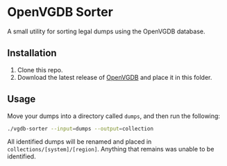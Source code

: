 # OpenVGDB Sorter

A small utility for sorting legal dumps using the OpenVGDB database.



## Installation

1. Clone this repo.
2. Download the latest release of [OpenVGDB](https://github.com/OpenVGDB/OpenVGDB/releases) and place it in this folder.



## Usage

Move your dumps into a directory called `dumps`, and then run the following:

```bash
./vgdb-sorter --input=dumps --output=collection
```

All identified dumps will be renamed and placed in `collections/[system]/[region]`.
Anything that remains was unable to be identified.